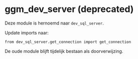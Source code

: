 # ggm_dev_server (deprecated)

Deze module is hernoemd naar `dev_sql_server`.

Update imports naar:

```
from dev_sql_server.get_connection import get_connection
```

De oude module blijft tijdelijk bestaan als doorverwijzing.
